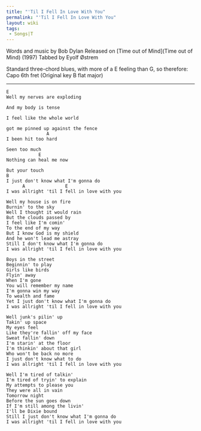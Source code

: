 ```yaml
---
title: "'Til I Fell In Love With You"
permalink: "'Til I Fell In Love With You"
layout: wiki
tags:
 - Songs|T
---
```


Words and music by Bob Dylan
Released on [Time out of Mind](Time out of Mind) (1997)
Tabbed by Eyolf Østrem

Standard three-chord blues, with more of a E feeling than G, so
therefore: Capo 6th fret (Original key B flat major)

* * * * *

    E
    Well my nerves are exploding

    And my body is tense

    I feel like the whole world

    got me pinned up against the fence
                   A
    I been hit too hard

    Seen too much
                E
    Nothing can heal me now

    But your touch
    B
    I just don't know what I'm gonna do
          A               E
    I was allright 'til I fell in love with you

    Well my house is on fire
    Burnin' to the sky
    Well I thought it would rain
    But the clouds passed by
    I feel like I'm comin'
    To the end of my way
    But I know God is my shield
    And he won't lead me astray
    Still I don't know what I'm gonna do
    I was allright 'til I fell in love with you

    Boys in the street
    Beginnin' to play
    Girls like birds
    Flyin' away
    When I'm gone
    You will remember my name
    I'm gonna win my way
    To wealth and fame
    Yet I just don't know what I'm gonna do
    I was allright 'til I fell in love with you

    Well junk's pilin' up
    Takin' up space
    My eyes feel
    Like they're fallin' off my face
    Sweat fallin' down
    I'm starin' at the floor
    I'm thinkin' about that girl
    Who won't be back no more
    I just don't know what to do
    I was allright 'til I fell in love with you

    Well I'm tired of talkin'
    I'm tired of tryin' to explain
    My attempts to please you
    They were all in vain
    Tomorrow night
    Before the sun goes down
    If I'm still among the livin'
    I'll be Dixie bound
    Still I just don't know what I'm gonna do
    I was allright 'til I fell in love with you
